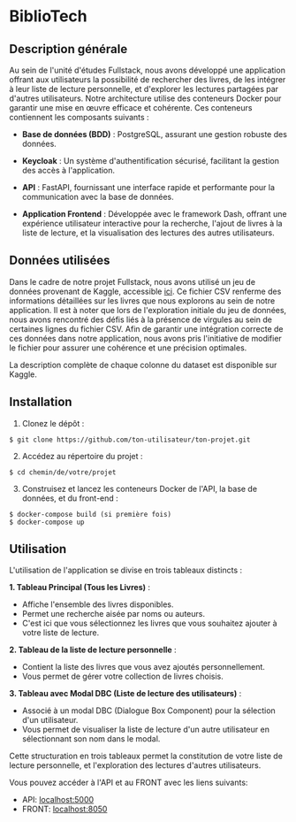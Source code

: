 # **BiblioTech**

## **Description générale**
Au sein de l'unité d'études Fullstack, nous avons développé une application offrant aux utilisateurs la possibilité de rechercher des livres, de les intégrer à leur liste de lecture personnelle, et d'explorer les lectures partagées par d'autres utilisateurs. Notre architecture utilise des conteneurs Docker pour garantir une mise en œuvre efficace et cohérente. Ces conteneurs contiennent les composants suivants :

* **Base de données (BDD)** : PostgreSQL, assurant une gestion robuste des données.

* **Keycloak** : Un système d'authentification sécurisé, facilitant la gestion des accès à l'application.

* **API** : FastAPI, fournissant une interface rapide et performante pour la communication avec la base de données.

* **Application Frontend** : Développée avec le framework Dash, offrant une expérience utilisateur interactive pour la recherche, l'ajout de livres à la liste de lecture, et la visualisation des lectures des autres utilisateurs.

## **Données utilisées**

Dans le cadre de notre projet Fullstack, nous avons utilisé un jeu de données provenant de Kaggle, accessible [ici](https://www.kaggle.com/datasets/jealousleopard/goodreadsbooks). Ce fichier CSV renferme des informations détaillées sur les livres que nous explorons au sein de notre application. Il est à noter que lors de l'exploration initiale du jeu de données, nous avons rencontré des défis liés à la présence de virgules au sein de certaines lignes du fichier CSV. Afin de garantir une intégration correcte de ces données dans notre application, nous avons pris l'initiative de modifier le fichier pour assurer une cohérence et une précision optimales.

La description complète de chaque colonne du dataset est disponible sur Kaggle.

## **Installation**
1. Clonez le dépôt :
```
$ git clone https://github.com/ton-utilisateur/ton-projet.git
```
2. Accédez au répertoire du projet : 
```
$ cd chemin/de/votre/projet
```
3. Construisez et lancez les conteneurs Docker de l'API, la base de données, et du front-end :
```
$ docker-compose build (si première fois)
$ docker-compose up
```

## **Utilisation**
L'utilisation de l'application se divise en trois tableaux distincts :

**1. Tableau Principal (Tous les Livres)** :
  * Affiche l'ensemble des livres disponibles.
  * Permet une recherche aisée par noms ou auteurs.
  * C'est ici que vous sélectionnez les livres que vous souhaitez ajouter à votre liste de lecture.

**2. Tableau de la liste de lecture personnelle** :
* Contient la liste des livres que vous avez ajoutés personnellement.
* Vous permet de gérer votre collection de livres choisis.

**3. Tableau avec Modal DBC (Liste de lecture des utilisateurs)** :
* Associé à un modal DBC (Dialogue Box Component) pour la sélection d'un utilisateur.
* Vous permet de visualiser la liste de lecture d'un autre utilisateur en sélectionnant son nom dans le modal.

Cette structuration en trois tableaux permet la constitution de votre liste de lecture personnelle, et l'exploration des lectures d'autres utilisateurs.


Vous pouvez accéder à l'API et au FRONT avec les liens suivants:
* API: [localhost:5000](http://localhost:5000/)
* FRONT: [localhost:8050](http://localhost:8050/)



